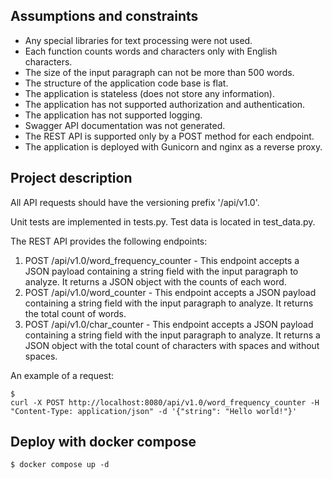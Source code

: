 ## Assumptions and constraints
- Any special libraries for text processing were not used.
- Each function counts words and characters only with English characters.
- The size of the input paragraph can not be more than 500 words. 
- The structure of the application code base is flat.
- The application is stateless (does not store any information).
- The application has not supported authorization and authentication.
- The application has not supported logging.
- Swagger API documentation was not generated.
- The REST API is supported only by a POST method for each endpoint.
- The application is deployed with Gunicorn and nginx as a reverse proxy.

## Project description
All API requests should have the versioning prefix '/api/v1.0'.

Unit tests are implemented in tests.py. Test data is located in test_data.py.

The REST API provides the following endpoints:
1. POST /api/v1.0/word_frequency_counter - This endpoint accepts a JSON payload containing a string field with the input paragraph to analyze. It returns a JSON object with the counts of each word.
2. POST /api/v1.0/word_counter - This endpoint accepts a JSON payload containing a string field with the input paragraph to analyze. It returns the total count of words.
3. POST /api/v1.0/char_counter - This endpoint accepts a JSON payload containing a string field with the input paragraph to analyze. It returns a JSON object with the total count of characters with spaces and without spaces.

An example of a request:
```
$ 
curl -X POST http://localhost:8080/api/v1.0/word_frequency_counter -H "Content-Type: application/json" -d '{"string": "Hello world!"}'
```

## Deploy with docker compose
```
$ docker compose up -d
```
